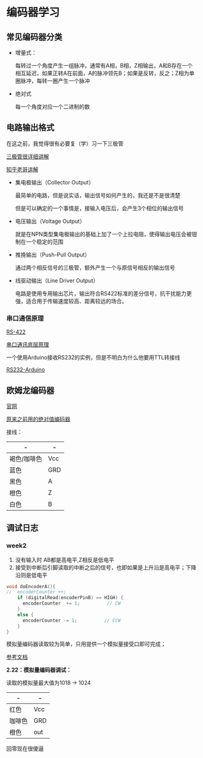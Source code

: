 # 编码器学习

## 常见编码器分类

* 增量式：

  每转过一个角度产生一组脉冲，通常有A相，B相，Z相输出，A和B存在一个相互延迟，如果正转A在前面，A的脉冲领先B；如果是反转，反之；Z相为单圈脉冲，每转一圈产生一个脉冲

* 绝对式

  每一个角度对应一个二进制的数
  
  
  
  

## 电路输出格式

在这之前，我觉得很有必要复（学）习一下三极管

[三极管很详细讲解](https://zhuanlan.zhihu.com/p/70283695)

[知乎老哥讲解](https://zhuanlan.zhihu.com/p/31163840)

* 集电极输出（Collector Output）

  最简单的电路，但是说实话，输出信号如何产生的，我还是不是很清楚

  但是可以确定的一个事情是，接输入电压后，会产生3个相位的输出信号

* 电压输出（Voltage Output）

  就是在NPN类型集电极输出的基础上加了一个上拉电阻，使得输出电压会被钳制在一个稳定的范围

* 推挽输出（Push-Pull Output）

  通过两个相反信号的三极管，额外产生一个与原信号相反的输出信号

* 线驱动输出（Line Driver Output）

  电路是使用专用输出芯片，输出符合RS422标准的差分信号，抗干扰能力更强，适合用于传输速度较高、距离较远的场合。



### 串口通信原理

[RS-422](https://blog.csdn.net/sym_robot/article/details/114499984)

[串口通讯底层原理](https://blog.csdn.net/xiaoshihd/article/details/108805015)

一个使用Arduino接收RS232的实例，但是不明白为什么他要用TTL转接线

[RS232-Arduino](https://blog.csdn.net/sdlgq/article/details/50380623)







## 欧姆龙编码器

[官网](https://www.fa.omron.com.cn/product/item/2381/)

[原来之前用的绝对值编码器](https://detail.1688.com/offer/677821017303.html)

接线：

| -           | -    |
| ----------- | ---- |
| 褐色/咖啡色 | Vcc  |
| 蓝色        | GRD  |
| 黑色        | A    |
| 橙色        | Z    |
| 白色        | B    |





## 调试日志

### week2

1. 没有输入时 AB都是高电平,Z相反是低电平
2. 接受到中断后引脚读取的中断之后的信号，也即如果是上升沿是高电平；下降沿则是低电平

```c++
void doEncoderA(){
//  encoderCounter ++;
    if (digitalRead(encoderPinB) == HIGH) {   
      encoderCounter  += 1;          // CW   
    } 
    else {
      encoderCounter -= 1;          // CCW
    }
}
```



模拟量编码器读取较为简单，只用提供一个模拟量接受口即可完成；

[参考文档](http://www.accnt.store/uploadfile/MINIET.pdf)

**2.22：模拟量编码器调试：**

读取的模拟量最大值为1018 -> 1024

| -      | -    |
| ------ | ---- |
| 红色   | Vcc  |
| 咖啡色 | GRD  |
| 橙色   | out  |



回零现在很傻逼
